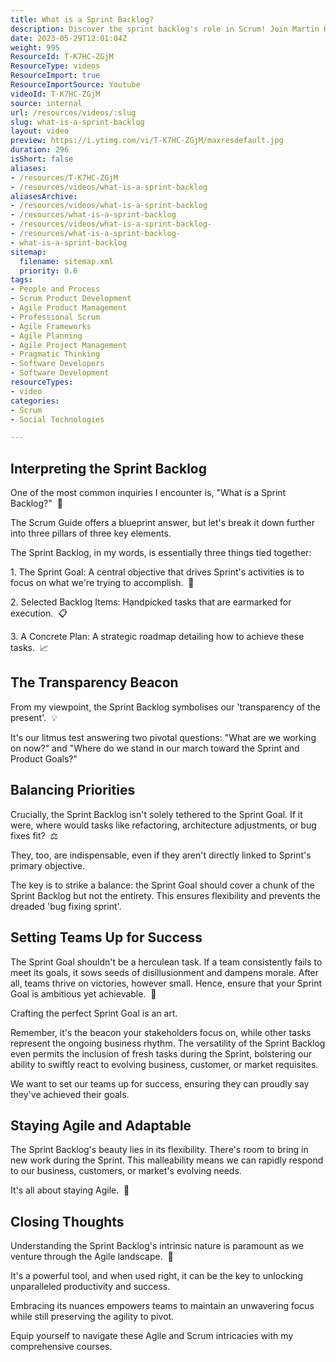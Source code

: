 ```yaml
---
title: What is a Sprint Backlog?
description: Discover the sprint backlog's role in Scrum! Join Martin Hinshelwood as he explains its importance for teams and stakeholders in this insightful video.
date: 2023-05-29T12:01:04Z
weight: 995
ResourceId: T-K7HC-ZGjM
ResourceType: videos
ResourceImport: true
ResourceImportSource: Youtube
videoId: T-K7HC-ZGjM
source: internal
url: /resources/videos/:slug
slug: what-is-a-sprint-backlog
layout: video
preview: https://i.ytimg.com/vi/T-K7HC-ZGjM/maxresdefault.jpg
duration: 296
isShort: false
aliases:
- /resources/T-K7HC-ZGjM
- /resources/videos/what-is-a-sprint-backlog
aliasesArchive:
- /resources/videos/what-is-a-sprint-backlog
- /resources/what-is-a-sprint-backlog
- /resources/videos/what-is-a-sprint-backlog-
- /resources/what-is-a-sprint-backlog-
- what-is-a-sprint-backlog
sitemap:
  filename: sitemap.xml
  priority: 0.6
tags:
- People and Process
- Scrum Product Development
- Agile Product Management
- Professional Scrum
- Agile Frameworks
- Agile Planning
- Agile Project Management
- Pragmatic Thinking
- Software Developers
- Software Development
resourceTypes:
- video
categories:
- Scrum
- Social Technologies

---
```

## Interpreting the Sprint Backlog

One of the most common inquiries I encounter is, "What is a Sprint Backlog?"  📝

The Scrum Guide offers a blueprint answer, but let's break it down further into three pillars of three key elements.

The Sprint Backlog, in my words, is essentially three things tied together:

1\. The Sprint Goal: A central objective that drives Sprint's activities is to focus on what we're trying to accomplish.  🎯

2\. Selected Backlog Items: Handpicked tasks that are earmarked for execution.  📋

3\. A Concrete Plan: A strategic roadmap detailing how to achieve these tasks.  📈

## The Transparency Beacon

From my viewpoint, the Sprint Backlog symbolises our 'transparency of the present'.  💡

It's our litmus test answering two pivotal questions: "What are we working on now?" and "Where do we stand in our march toward the Sprint and Product Goals?"

## Balancing Priorities

Crucially, the Sprint Backlog isn't solely tethered to the Sprint Goal. If it were, where would tasks like refactoring, architecture adjustments, or bug fixes fit?  ⚖️

They, too, are indispensable, even if they aren't directly linked to Sprint's primary objective.

The key is to strike a balance: the Sprint Goal should cover a chunk of the Sprint Backlog but not the entirety. This ensures flexibility and prevents the dreaded 'bug fixing sprint'.

## Setting Teams Up for Success

The Sprint Goal shouldn't be a herculean task. If a team consistently fails to meet its goals, it sows seeds of disillusionment and dampens morale. After all, teams thrive on victories, however small. Hence, ensure that your Sprint Goal is ambitious yet achievable.  🚀

Crafting the perfect Sprint Goal is an art.

Remember, it's the beacon your stakeholders focus on, while other tasks represent the ongoing business rhythm. The versatility of the Sprint Backlog even permits the inclusion of fresh tasks during the Sprint, bolstering our ability to swiftly react to evolving business, customer, or market requisites.

We want to set our teams up for success, ensuring they can proudly say they've achieved their goals.

## Staying Agile and Adaptable

The Sprint Backlog's beauty lies in its flexibility. There's room to bring in new work during the Sprint. This malleability means we can rapidly respond to our business, customers, or market's evolving needs.

It's all about staying Agile.  🔄

## Closing Thoughts

Understanding the Sprint Backlog's intrinsic nature is paramount as we venture through the Agile landscape.  🤔

It's a powerful tool, and when used right, it can be the key to unlocking unparalleled productivity and success.

Embracing its nuances empowers teams to maintain an unwavering focus while still preserving the agility to pivot.

Equip yourself to navigate these Agile and Scrum intricacies with my comprehensive courses.
